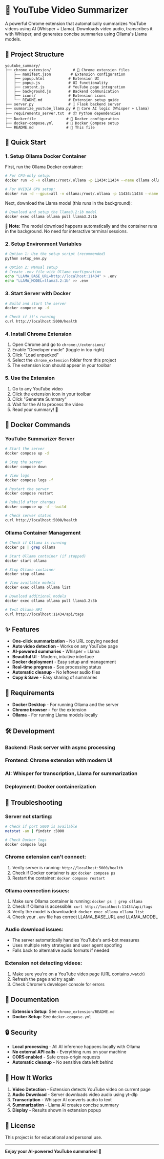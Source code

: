# 🎥 YouTube Video Summarizer

A powerful Chrome extension that automatically summarizes YouTube videos using AI (Whisper + Llama). Downloads video audio, transcribes it with Whisper, and generates concise summaries using Ollama's Llama models.

## 📁 Project Structure

```
youtube_summary/
├── chrome_extension/          # 🎯 Chrome extension files
│   ├── manifest.json         # Extension configuration
│   ├── popup.html           # Extension UI
│   ├── popup.js             # UI functionality
│   ├── content.js           # YouTube page integration
│   ├── background.js        # Backend communication
│   ├── icons/               # Extension icons
│   └── README.md            # Extension setup guide
├── server.py                # 🚀 Flask backend server
├── summarize_youtube_llama.py # 🤖 Core AI logic (Whisper + Llama)
├── requirements_server.txt  # 📦 Python dependencies
├── Dockerfile              # 🐳 Docker configuration
├── docker-compose.yml      # 🐳 Docker Compose setup
└── README.md               # 📖 This file
```

## 🚀 Quick Start

### 1. Setup Ollama Docker Container

First, run the Ollama Docker container:

```bash
# For CPU-only setup:
docker run -d -v ollama:/root/.ollama -p 11434:11434 --name ollama ollama/ollama

# For NVIDIA GPU setup:
docker run -d --gpus=all -v ollama:/root/.ollama -p 11434:11434 --name ollama ollama/ollama
```

Next, download the Llama model (this runs in the background):

```bash
# Download and setup the llama3.2:1b model
docker exec ollama ollama pull llama3.2:1b
```

**📝 Note:** The model download happens automatically and the container runs in the background. No need for interactive terminal sessions.

### 2. Setup Environment Variables
```bash
# Option 1: Use the setup script (recommended)
python setup_env.py

# Option 2: Manual setup
# Create .env file with Ollama configuration
echo "LLAMA_BASE_URL=http://localhost:11434" > .env
echo "LLAMA_MODEL=llama3.2:1b" >> .env
```

### 3. Start Server with Docker
```bash
# Build and start the server
docker compose up -d

# Check if it's running
curl http://localhost:5000/health
```

### 4. Install Chrome Extension
1. Open Chrome and go to `chrome://extensions/`
2. Enable "Developer mode" (toggle in top right)
3. Click "Load unpacked"
4. Select the `chrome_extension` folder from this project
5. The extension icon should appear in your toolbar

### 5. Use the Extension
1. Go to any YouTube video
2. Click the extension icon in your toolbar
3. Click "Generate Summary"
4. Wait for the AI to process the video
5. Read your summary! 🎉

## 🐳 Docker Commands

### YouTube Summarizer Server
```bash
# Start the server
docker compose up -d

# Stop the server
docker compose down

# View logs
docker compose logs -f

# Restart the server
docker compose restart

# Rebuild after changes
docker compose up -d --build

# Check server status
curl http://localhost:5000/health
```

### Ollama Container Management
```bash
# Check if Ollama is running
docker ps | grep ollama

# Start Ollama container (if stopped)
docker start ollama

# Stop Ollama container
docker stop ollama

# View available models
docker exec ollama ollama list

# Download additional models
docker exec ollama ollama pull llama3.2:3b

# Test Ollama API
curl http://localhost:11434/api/tags
```

## ✨ Features

- **One-click summarization** - No URL copying needed
- **Auto video detection** - Works on any YouTube page
- **AI-powered summaries** - Whisper + Llama
- **Beautiful UI** - Modern, intuitive interface
- **Docker deployment** - Easy setup and management
- **Real-time progress** - See processing status
- **Automatic cleanup** - No leftover audio files
- **Copy & Save** - Easy sharing of summaries

## 🔧 Requirements

- **Docker Desktop** - For running Ollama and the server
- **Chrome browser** - For the extension
- **Ollama** - For running Llama models locally

## 🛠️ Development

### **Backend:** Flask server with async processing
### **Frontend:** Chrome extension with modern UI
### **AI:** Whisper for transcription, Llama for summarization
### **Deployment:** Docker containerization

## 🔧 Troubleshooting

### **Server not starting:**
```bash
# Check if port 5000 is available
netstat -an | findstr :5000

# Check Docker logs
docker compose logs
```

### **Chrome extension can't connect:**
1. Verify server is running: `http://localhost:5000/health`
2. Check if Docker container is up: `docker compose ps`
3. Restart the container: `docker compose restart`

### **Ollama connection issues:**
1. Make sure Ollama container is running: `docker ps | grep ollama`
2. Check if Ollama is accessible: `curl http://localhost:11434/api/tags`
3. Verify the model is downloaded: `docker exec ollama ollama list`
4. Check your `.env` file has correct LLAMA_BASE_URL and LLAMA_MODEL

### **Audio download issues:**
- The server automatically handles YouTube's anti-bot measures
- Uses multiple retry strategies and user agent spoofing
- Falls back to alternative audio formats if needed

### **Extension not detecting videos:**
1. Make sure you're on a YouTube video page (URL contains `/watch`)
2. Refresh the page and try again
3. Check Chrome's developer console for errors

## 📖 Documentation

- **Extension Setup**: See `chrome_extension/README.md`
- **Docker Setup**: See `docker-compose.yml`

## 🔒 Security

- **Local processing** - All AI inference happens locally with Ollama
- **No external API calls** - Everything runs on your machine
- **CORS enabled** - Safe cross-origin requests
- **Automatic cleanup** - No sensitive data left behind

## 🎯 How It Works

1. **Video Detection** - Extension detects YouTube video on current page
2. **Audio Download** - Server downloads video audio using yt-dlp
3. **Transcription** - Whisper AI converts audio to text
4. **Summarization** - Llama AI creates concise summary
5. **Display** - Results shown in extension popup

## 📝 License

This project is for educational and personal use.

---

**Enjoy your AI-powered YouTube summaries! 🎉**
